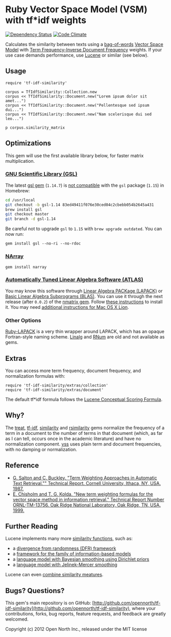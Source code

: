 # Ruby Vector Space Model (VSM) with tf*idf weights

[![Dependency Status](https://gemnasium.com/opennorth/tf-idf-similarity.png)](https://gemnasium.com/opennorth/tf-idf-similarity)
[![Code Climate](https://codeclimate.com/badge.png)](https://codeclimate.com/github/opennorth/tf-idf-similarity)

Calculates the similarity between texts using a [bag-of-words](http://en.wikipedia.org/wiki/Bag_of_words_model) [Vector Space Model](http://en.wikipedia.org/wiki/Vector_space_model) with [Term Frequency-Inverse Document Frequency](http://en.wikipedia.org/wiki/Tf*idf) weights. If your use case demands performance, use [Lucene](http://lucene.apache.org/core/) or similar (see below).

## Usage

    require 'tf-idf-similarity'

    corpus = TfIdfSimilarity::Collection.new
    corpus << TfIdfSimilarity::Document.new("Lorem ipsum dolor sit amet...")
    corpus << TfIdfSimilarity::Document.new("Pellentesque sed ipsum dui...")
    corpus << TfIdfSimilarity::Document.new("Nam scelerisque dui sed leo...")

    p corpus.similarity_matrix

## Optimizations

This gem will use the first available library below, for faster matrix multiplication.

### [GNU Scientific Library (GSL)](http://www.gnu.org/software/gsl/)

The latest [gsl gem](http://rb-gsl.rubyforge.org/) (`1.14.7`) is [not compatible](http://bretthard.in/2012/03/getting-related_posts-lsi-and-gsl-to-work-in-jekyll/) with the `gsl` package (`1.15`) in Homebrew:

```sh
cd /usr/local
git checkout -b gsl-1.14 83ed49411f076e30ced04c2cbebb054b2645a431
brew install gsl
git checkout master
git branch -d gsl-1.14
```

Be careful not to upgrade `gsl` to `1.15` with `brew upgrade outdated`. You can now run:

    gem install gsl --no-ri --no-rdoc

### [NArray](http://narray.rubyforge.org/)

    gem install narray

### [Automatically Tuned Linear Algebra Software (ATLAS)](http://math-atlas.sourceforge.net/)

You may know this software through [Linear Algebra PACKage (LAPACK)](http://www.netlib.org/lapack/) or [Basic Linear Algebra Subprograms (BLAS)](http://www.netlib.org/blas/). You can use it through the next release (after `0.0.2`) of the [nmatrix gem](https://github.com/SciRuby/nmatrix). Follow [these instructions](https://github.com/SciRuby/nmatrix#synopsis) to install it. You may need [additional instructions for Mac OS X Lion](https://github.com/SciRuby/nmatrix/wiki/NMatrix-Installation).

### Other Options

[Ruby-LAPACK](http://ruby.gfd-dennou.org/products/ruby-lapack/) is a very thin wrapper around LAPACK, which has an opaque Fortran-style naming scheme. [Linalg](https://github.com/quix/linalg) and [RNum](http://rnum.rubyforge.org/) are old and not available as gems.

## Extras

You can access more term frequency, document frequency, and normalization formulas with:

    require 'tf-idf-similarity/extras/collection'
    require 'tf-idf-similarity/extras/document'

The default tf*idf formula follows the [Lucene Conceptual Scoring Formula](http://lucene.apache.org/core/4_0_0-BETA/core/org/apache/lucene/search/similarities/TFIDFSimilarity.html).

## Why?

The [treat](https://github.com/louismullie/treat), [tf-idf](https://github.com/reddavis/TF-IDF), [similarity](https://github.com/bbcrd/Similarity) and [rsimilarity](https://github.com/josephwilk/rsemantic) gems normalize the frequency of a term in a document to the number of terms in that document (which, as far as I can tell, occurs once in the academic literature) and have no normalization component. [vss](https://github.com/mkdynamic/vss) uses plain term and document frequencies, with no damping or normalization.

## Reference

* [G. Salton and C. Buckley. "Term Weighting Approaches in Automatic Text Retrieval."" Technical Report. Cornell University, Ithaca, NY, USA. 1987.](http://www.cs.odu.edu/~jbollen/IR04/readings/article1-29-03.pdf)
* [E. Chisholm and T. G. Kolda. "New term weighting formulas for the vector space method in information retrieval." Technical Report Number ORNL-TM-13756. Oak Ridge National Laboratory, Oak Ridge, TN, USA. 1999.](http://www.sandia.gov/~tgkolda/pubs/bibtgkfiles/ornl-tm-13756.pdf)

## Further Reading

Lucene implements many more [similarity functions](http://lucene.apache.org/core/4_0_0-BETA/core/org/apache/lucene/search/similarities/Similarity.html), such as:

* a [divergence from randomness (DFR) framework](http://lucene.apache.org/core/4_0_0-BETA/core/org/apache/lucene/search/similarities/DFRSimilarity.html)
* a [framework for the family of information-based models](http://lucene.apache.org/core/4_0_0-BETA/core/org/apache/lucene/search/similarities/IBSimilarity.html)
* a [language model with Bayesian smoothing using Dirichlet priors](http://lucene.apache.org/core/4_0_0-BETA/core/org/apache/lucene/search/similarities/LMDirichletSimilarity.html)
* a [language model with Jelinek-Mercer smoothing](http://lucene.apache.org/core/4_0_0-BETA/core/org/apache/lucene/search/similarities/LMJelinekMercerSimilarity.html)

Lucene can even [combine similarity meatures](http://lucene.apache.org/core/4_0_0-BETA/core/org/apache/lucene/search/similarities/MultiSimilarity.html).

## Bugs? Questions?

This gem's main repository is on GitHub: [http://github.com/opennorth/tf-idf-similarity](http://github.com/opennorth/tf-idf-similarity), where your contributions, forks, bug reports, feature requests, and feedback are greatly welcomed.

Copyright (c) 2012 Open North Inc., released under the MIT license
